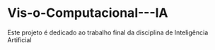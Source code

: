 # Vis-o-Computacional---IA
Este projeto é dedicado ao trabalho final da disciplina de Inteligência Artificial  
